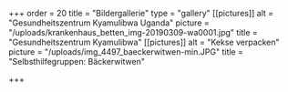 +++
order = 20
title = "Bildergallerie"
type = "gallery"
[[pictures]]
alt = "Gesundheitszentrum Kyamulibwa Uganda"
picture = "/uploads/krankenhaus_betten_img-20190309-wa0001.jpg"
title = "Gesundheitszentrum Kyamulibwa"
[[pictures]]
alt = "Kekse verpacken"
picture = "/uploads/img_4497_baeckerwitwen-min.JPG"
title = "Selbsthilfegruppen: Bäckerwitwen"

+++
